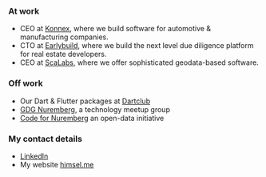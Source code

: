 ### At work
- CEO at [Konnex](https://konnex-bi.com), where we build software for automotive & manufacturing companies.
- CTO at [Earlybuild](https://github.com/earlybuild), where we build the next level due diligence platform for real estate developers.
- CEO at [ScaLabs](https://github.com/scalabs), where we offer sophisticated geodata-based software.

### Off work
- Our Dart & Flutter packages at [Dartclub](https://github.com/dartclub)
- [GDG Nuremberg](https://gdg.nu), a technology meetup group 
- [Code for Nuremberg](https://codefor.de/nuernberg) an open-data initiative

### My contact details
- [LinkedIn](https://www.linkedin.com/in/lukas-himsel-lucrid)
- My website [himsel.me](https://himsel.me)
